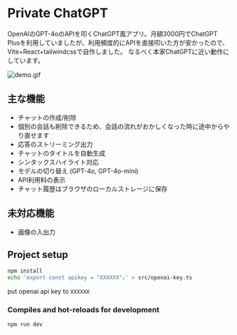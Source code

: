 # Private ChatGPT

OpenAIのGPT-4oのAPIを叩くChatGPT風アプリ。月額3000円でChatGPT Plusを利用していましたが、利用頻度的にAPIを直接叩いた方が安かったので、Vite+React+tailwindcssで自作しました。
なるべく本家ChatGPTに近い動作にしています。

![demo.gif](demo.gif)

## 主な機能

* チャットの作成/削除
 * 個別の会話も削除できるため、会話の流れがおかしくなった時に途中からやり直せます
* 応答のストリーミング出力
* チャットのタイトルを自動生成
* シンタックスハイライト対応
* モデルの切り替え (GPT-4o, GPT-4o-mini)
* API利用料の表示
* チャット履歴はブラウザのローカルストレージに保存

## 未対応機能
* 画像の入出力


## Project setup

```bash
npm install
echo 'export const apikey = "XXXXXX";' > src/openai-key.ts
```
put openai api key to `XXXXXX`

### Compiles and hot-reloads for development
```
npm run dev
```